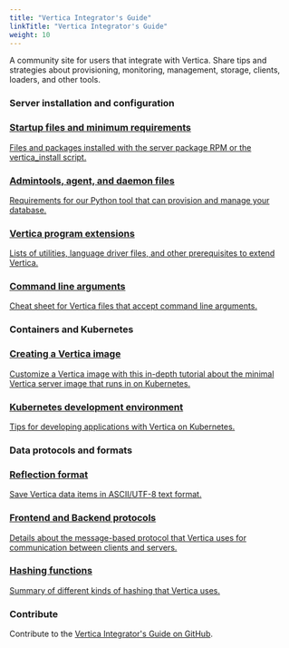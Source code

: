 ```yaml
---
title: "Vertica Integrator's Guide"
linkTitle: "Vertica Integrator's Guide"
weight: 10
---
```


A community site for users that integrate with Vertica. Share tips and strategies about provisioning, monitoring, management, storage, clients, loaders, and other tools.

### Server installation and configuration

<section class="landing-row">
    <a href="/server-installation/startup-files-min-reqs" class="landing-tile">
        <div class="tile-content">
            <h3>Startup files and minimum requirements</h3>
            <p>Files and packages installed with the server package RPM or the vertica_install script.</p>
        </div>
    </a>
    <a href="/server-installation/admintools-agent" class="landing-tile">
        <div class="tile-content">
            <h3>Admintools, agent, and daemon files</h3>
            <p>Requirements for our Python tool that can provision and manage your database.</p>
        </div>
    </a>
    <a href="/server-installation/vertica-extensions" class="landing-tile">
        <div class="tile-content">
            <h3>Vertica program extensions</h3>
            <p>Lists of utilities, language driver files, and other prerequisites to extend Vertica.</p>
        </div>
    </a>
    <a href="/cli-args/" class="landing-tile">
        <div class="tile-content">
            <h3>Command line arguments</h3>
            <p>Cheat sheet for Vertica files that accept command line arguments.</p>
        </div>
    </a>
</section>

### Containers and Kubernetes


<section class="landing-row">
  <a href="/containers/creating-image" class="landing-tile">
      <div class="tile-content">
          <h3>Creating a Vertica image</h3>
          <p>Customize a Vertica image with this in-depth tutorial about the minimal Vertica server image that runs in on Kubernetes.</p>
      </div>
  </a>
  <a href="/containers/k8s-dev-env" class="landing-tile">
      <div class="tile-content">
          <h3>Kubernetes development environment</h3>
          <p>Tips for developing applications with Vertica on Kubernetes.</p>
      </div>
  </a>
</section>

### Data protocols and formats


<section class="landing-row">
  <a href="/data-protocols-formats/reflection" class="landing-tile">
      <div class="tile-content">
          <h3>Reflection format</h3>
          <p>Save Vertica data items in ASCII/UTF-8 text format.</p>
      </div>
  </a>
  <a href="/data-protocols-formats/frontend-backend" class="landing-tile">
      <div class="tile-content">
          <h3>Frontend and Backend protocols</h3>
          <p>Details about the message-based protocol that Vertica uses for communication between clients and servers.</p>
      </div>
  </a>
  <a href="/data-protocols-formats/hashing-funcs" class="landing-tile">
      <div class="tile-content">
          <h3>Hashing functions</h3>
          <p>Summary of different kinds of hashing that Vertica uses.</p>
      </div>
  </a>
</section>

### Contribute

Contribute to the [Vertica Integrator's Guide on GitHub](https://github.com/vertica/integrators-guide).